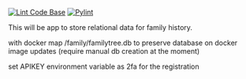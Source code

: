 [![Lint Code Base](https://github.com/andylebedev/Family-records/actions/workflows/super-linter.yml/badge.svg)](https://github.com/andylebedev/Family-records/actions/workflows/super-linter.yml)
[![Pylint](https://github.com/andylebedev/Family-records/actions/workflows/pylint.yml/badge.svg)](https://github.com/andylebedev/Family-records/actions/workflows/pylint.yml)

This will be app to store relational data for family history.

with docker map /family/familytree.db to preserve database on docker image updates (require manual db creation at the moment)

set APIKEY environment variable as 2fa for the registration

